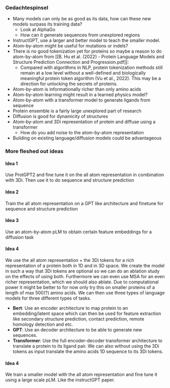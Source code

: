 ### Gedachtespinsel
- Many models can only be as good as its data, how can these new models surpass its training data?
	- Look at AlphaGo 
	- How can it generate sequences from unexplored regions
- InstructGPT, use a larger and better model to teach the smaller model.
- Atom-by-atom might be useful for mutations or indels?
- There is no good tokenization yet for proteins so maybe a reason to do atom-by-atom from [[B. Hu et al. (2022) - Protein Language Models and Structure Prediction Connection and Progression.pdf]]:
	- Compared with algorithms in NLP, protein tokenization methods still remain at a low level without a well-defined and biologically meaningful protein token algorithm (Vu et al., 2022). This may be a direction for unlocking the secrets of proteins.
- Atom-by-atom is informationally richer than only amino acids
- Atom-by-atom learning might result in a learned physics model?
- Atom-by-atom with a transformer model to generate ligands from sequence
- Protein ensemble is a fairly large unexplored part of research
- Diffusion is good for dynamicity of structures
- Atom-by-atom and 3Di representation of protein and diffuse using a transformer 
	- How do you add noise to the atom-by-atom representation
- Building on existing language/diffusion models could be advantageous 
### More fleshed out ideas
#### Idea 1
Use ProtGPT2 and fine tune it on the all atom representation in combination with 3Di. Then use it to do sequence and structure prediction
#### Idea 2
Train the all atom representation on a GPT like architecture and finetune for sequence and structure prediction
#### Idea 3
Use an atom-by-atom pLM to obtain certain feature embeddings for a diffusion task
#### Idea 4
We use the all atom representation + the 3Di tokens for a rich representation of a protein both in 1D and in 3D space. We create the model in such a way that 3Di tokens are optional so we can do an ablation study on the effects of using both. Furthermore we can even use MSA for an even richer representation, which we should also ablate. Due to computational power it might be better to for now only try this on smaller proteins of a length of max 500(?) amino acids. We can then use three types of language models for three different types of tasks.
- **Bert**: Use an encoder architecture to map protein to an embedding/latent space which can then be used for feature extraction like secondary structure prediction, contact prediction, remote homology detection and etc.
- **GPT**: Use an decoder architecture to be able to generate new sequences. 
- **Transformer**: Use the full encoder-decoder transformer architecture to translate a protein to its ligand pair. We can also without using the 3Di tokens as input translate the amino acids 1D sequence to its 3Di tokens.

#### Idea 4
We train a smaller model with the all atom representation and fine tune it using a large scale pLM. Like the instructGPT paper.